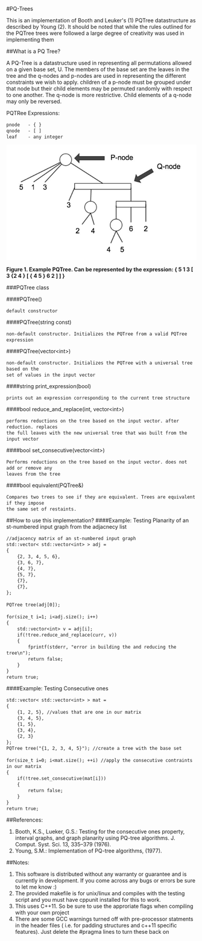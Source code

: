 #PQ-Trees

This is an implementation of Booth and Leuker's (1) PQTree datastructure as described by Young (2). It should be noted that while the rules outlined for the PQTree trees were followed a large degree of creativity was used in implementing them

##What is a PQ Tree?

A PQ-Tree is a datastructure used in representing all permutations allowed on a given base set, U. The members of the base set are the leaves in the tree and the q-nodes and p-nodes are used in representing the different constraints we wish to apply. children of a p-node must be grouped under that node but their child elements may be permuted randomly with respect to one another. The q-node is more restrictive. Child elements of a q-node may only be reversed.

PQTRee Expressions:

    pnode   - { }
    qnode   - [ ]
    leaf    - any integer

![Alt text](tree_example.jpg "PQTree example")

**Figure 1. Example PQTree. Can be represented by the expression: { 5 1 3 [ 3 {2 4 } [ { 4 5 } 6 2 ] ] }**
    
###PQTree class

####PQTree()

    default constructor
    
####PQTree(string const)

    non-default constructor. Initializes the PQTree from a valid PQTree expression

####PQTree(vector\<int>)

    non-default constructor. Initializes the PQTree with a universal tree based on the 
    set of values in the input vector
####string print_expression(bool)

    prints out an expression corresponding to the current tree structure
####bool reduce\_and_replace(int, vector\<int>)

    performs reductions on the tree based on the input vector. after reduction. replaces 
    the full leaves with the new universal tree that was built from the input vector
####bool set\_consecutive(vector\<int>)

    Performs reductions on the tree based on the input vector. does not add or remove any 
    leaves from the tree
####bool equivalent(PQTree&)

    Compares two trees to see if they are equivalent. Trees are equivalent if they impose 
    the same set of restaints.

##How to use this implementation?
####Example: Testing Planarity of an st-numbered input graph from the adjacnecy list

    //adjacency matrix of an st-numbered input graph
    std::vector< std::vector<int> > adj =
    {
        {2, 3, 4, 5, 6},
        {3, 6, 7},
        {4, 7},
        {5, 7},
        {7},
        {7},
    };
        
    PQTree tree(adj[0]);
        
    for(size_t i=1; i<adj.size(); i++)
    {
        std::vector<int> v = adj[i];
        if(!tree.reduce_and_replace(curr, v))
        {
            fprintf(stderr, "error in building the and reducing the tree\n");
            return false;
        }
    }
    return true;

####Example: Testing Consecutive ones 

    std::vector< std::vector<int> > mat =
    {
        {1, 2, 5}, //values that are one in our matrix
        {3, 4, 5},
        {1, 5},
        {3, 4},
        {2, 3}
    };
    PQTree tree("{1, 2, 3, 4, 5}"); //create a tree with the base set
        
    for(size_t i=0; i<mat.size(); ++i) //apply the consecutive contraints in our matrix
    {
        if(!tree.set_consecutive(mat[i]))
        {
            return false;
        }
    }
    return true;

##References:

1. Booth, K.S., Lueker, G.S.: Testing for the consecutive ones property, interval graphs, and graph planarity using PQ-tree algorithms. J. Comput. Syst. Sci. 13, 335–379 (1976).
2. Young, S.M.: Implementation of PQ-tree algorithms, (1977).

##Notes:

1. This software is distributed without any warranty or guarantee and is currently in development. If you come across any bugs or errors be sure to let me know :)
2. The provided makefile is for unix/linux and compiles with the testing script and you must have cppunit installed for this to work. 
3. This uses C++11. So be sure to use the approriate flags when compiling with your own project
4. There are some GCC warnings turned off with pre-processor statments in the header files ( i.e. for padding structures and c++11 specific features). Just delete the #pragma lines to turn these back on
